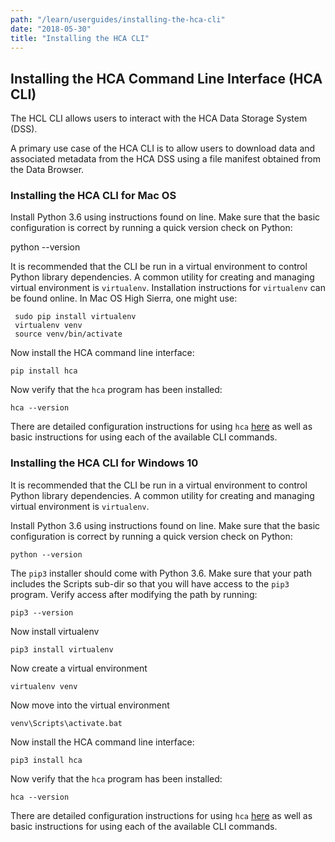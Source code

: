 ```yaml
---
path: "/learn/userguides/installing-the-hca-cli"
date: "2018-05-30"
title: "Installing the HCA CLI"
---
```



## Installing the HCA Command Line Interface (HCA CLI)
The HCL CLI allows users to interact with the HCA Data Storage System (DSS). 

A primary use case of the HCA CLI is to allow users to download data and associated metadata from the HCA DSS using a file manifest obtained from the Data Browser.



### Installing the HCA CLI for Mac OS
Install Python 3.6 using instructions found on line. Make sure that the basic configuration is correct by running a quick version check on Python:

python --version

It is recommended that the CLI be run in a virtual environment to control Python library dependencies. A common utility for creating and managing virtual environment is `virtualenv`. Installation instructions for `virtualenv` can be found online. In Mac OS High Sierra, one might use:

```
 sudo pip install virtualenv
 virtualenv venv
 source venv/bin/activate
 ```

Now install the HCA command line interface:

`pip install hca`

Now verify that the `hca` program has been installed:

`hca --version`

There are detailed configuration instructions for using `hca` [here](https://hca.readthedocs.io/en/latest/) as well as basic instructions for using each of the available CLI commands.

### Installing the HCA CLI for Windows 10
It is recommended that the CLI be run in a virtual environment to control Python library dependencies. A common utility for creating and managing virtual environment is `virtualenv`. 

Install Python 3.6 using instructions found on line. Make sure that the basic configuration is correct by running a quick version check on Python:

`python --version`

The `pip3` installer should come with Python 3.6. Make sure that your path includes the Scripts sub-dir so that you will have access to the `pip3` program. Verify access after modifying the path by running:

`pip3 --version`

Now install virtualenv

`pip3 install virtualenv`

Now create a virtual environment

`virtualenv venv`

Now move into the virtual environment

`venv\Scripts\activate.bat`

Now install the HCA command line interface:

`pip3 install hca`

Now verify that the `hca` program has been installed:

`hca --version`

There are detailed configuration instructions for using `hca` [here](https://hca.readthedocs.io/en/latest/) as well as basic instructions for using each of the available CLI commands.
